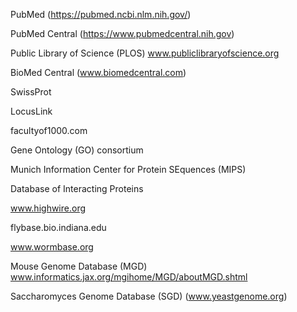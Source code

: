 PubMed (https://pubmed.ncbi.nlm.nih.gov/)

PubMed Central (https://www.pubmedcentral.nih.gov)

Public Library of Science (PLOS) www.publiclibraryofscience.org

BioMed Central (www.biomedcentral.com)

SwissProt

LocusLink

facultyof1000.com

Gene Ontology (GO) consortium

Munich Information Center for Protein SEquences (MIPS)

Database of Interacting Proteins

www.highwire.org

flybase.bio.indiana.edu

www.wormbase.org

Mouse Genome Database (MGD) www.informatics.jax.org/mgihome/MGD/aboutMGD.shtml

Saccharomyces Genome Database (SGD) (www.yeastgenome.org)



